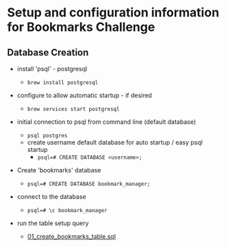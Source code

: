 # Setup and configuration information for Bookmarks Challenge

## Database Creation
- install 'psql' - postgresql
  - ``` brew install postgresql ```
- configure to allow automatic startup - if desired
  - ``` brew services start postgresql ```
- initial connection to psql from command line (default database)
  - ``` psql postgres ```
  - create username default database for auto startup / easy psql startup
    - ``` psql=# CREATE DATABASE <username>; ```

- Create 'bookmarks' database
  - ``` psql=# CREATE DATABASE bookmark_manager; ```
- connect to the database
  - ``` psql=# \c bookmark_manager ```
- run the table setup query
  - [01_create_bookmarks_table.sql](/db/migrations/01_create_bookmarks_table.sql)

  
